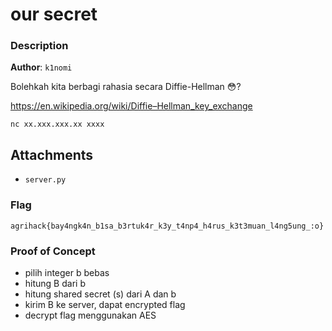 # our secret

### Description

**Author**: `k1nomi`

Bolehkah kita berbagi rahasia secara Diffie-Hellman 😳?

https://en.wikipedia.org/wiki/Diffie–Hellman_key_exchange

`nc xx.xxx.xxx.xx xxxx`

## Attachments
- `server.py`

### Flag

`agrihack{bay4ngk4n_b1sa_b3rtuk4r_k3y_t4np4_h4rus_k3t3muan_l4ng5ung_:o}`

### Proof of Concept
- pilih integer b bebas
- hitung B dari b
- hitung shared secret (s) dari A dan b
- kirim B ke server, dapat encrypted flag
- decrypt flag menggunakan AES